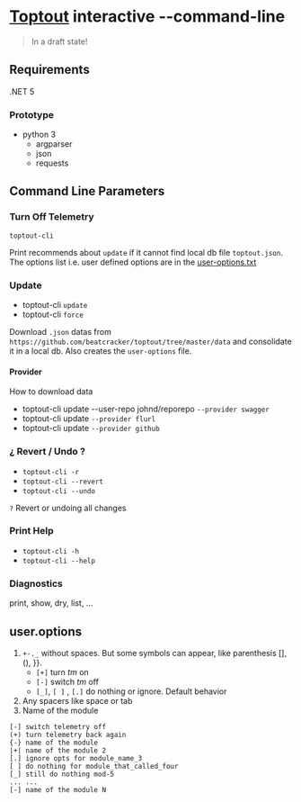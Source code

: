 # [Toptout](https://github.com/beatcracker/toptout) interactive --command-line

> In a draft state!

## Requirements

.NET 5

### Prototype

- python 3
  - argparser
  - json
  - requests

## Command Line Parameters

### Turn Off Telemetry

`toptout-cli`

Print recommends about `update` if it cannot find local db file `toptout.json`.
The options list i.e. user defined options are in the [user-options.txt](#useroptions)

### Update

- toptout-cli `update`
- toptout-cli `force`

Download `.json` datas from `https://github.com/beatcracker/toptout/tree/master/data` and consolidate it in a local db. Also creates the `user-options` file.

#### Provider

How to download data

- toptout-cli update --user-repo johnd/reporepo `--provider swagger`
- toptout-cli update `--provider flurl`
- toptout-cli update `--provider github`

### ¿ Revert / Undo ?

- `toptout-cli -r`
- `toptout-cli --revert`
- `toptout-cli --undo`

`?` Revert or undoing all changes

### Print Help

- `toptout-cli -h`
- `toptout-cli --help`

### Diagnostics

print, show, dry, list, ...

## user.options

1. `+-._` without spaces. But some symbols can appear, like parenthesis [], (), }}.
   - `[+]` turn _tm_ on
   - `[-]` switch _tm_ off
   - `[_]`, `[ ]` , `[.]` do nothing or ignore. Default behavior
2. Any spacers like space or tab
3. Name of the module

```plain
[-] switch telemetry off
(+) turn telemetry back again
{-} name of the module
|+| name of the module 2
[.] ignore opts for module_name_3
[ ] do nothing for module_that_called_four
[_] still do nothing mod-5
... ...
[-] name of the module N
```
